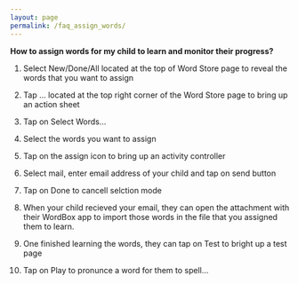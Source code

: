 ```yaml
---
layout: page
permalink: /faq_assign_words/
---
```

**How to assign words for my child to learn and monitor their progress?**
1. Select New/Done/All located at the top of Word Store page to reveal the words that you want to assign
1. Tap ... located at the top right corner of the Word Store page to bring up an action sheet
1. Tap on Select Words...
1. Select the words you want to assign
1. Tap on the assign icon to bring up an activity controller
1. Select mail, enter email address of your child and tap on send button
1. Tap on Done to cancell selction mode

1. When your child recieved your email, they can open the attachment with their WordBox app to import those words in the file that you assigned them to learn.
1. One finished learning the words, they can tap on Test to bright up a test page
1. Tap on Play to pronunce a word for them to spell...
